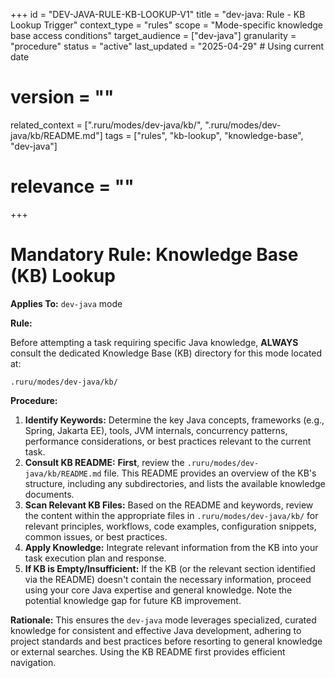 +++
id = "DEV-JAVA-RULE-KB-LOOKUP-V1"
title = "dev-java: Rule - KB Lookup Trigger"
context_type = "rules"
scope = "Mode-specific knowledge base access conditions"
target_audience = ["dev-java"]
granularity = "procedure"
status = "active"
last_updated = "2025-04-29" # Using current date
# version = ""
related_context = [".ruru/modes/dev-java/kb/", ".ruru/modes/dev-java/kb/README.md"]
tags = ["rules", "kb-lookup", "knowledge-base", "dev-java"]
# relevance = ""
+++

# Mandatory Rule: Knowledge Base (KB) Lookup

**Applies To:** `dev-java` mode

**Rule:**

Before attempting a task requiring specific Java knowledge, **ALWAYS** consult the dedicated Knowledge Base (KB) directory for this mode located at:

`.ruru/modes/dev-java/kb/`

**Procedure:**

1.  **Identify Keywords:** Determine the key Java concepts, frameworks (e.g., Spring, Jakarta EE), tools, JVM internals, concurrency patterns, performance considerations, or best practices relevant to the current task.
2.  **Consult KB README:** **First**, review the `.ruru/modes/dev-java/kb/README.md` file. This README provides an overview of the KB's structure, including any subdirectories, and lists the available knowledge documents.
3.  **Scan Relevant KB Files:** Based on the README and keywords, review the content within the appropriate files in `.ruru/modes/dev-java/kb/` for relevant principles, workflows, code examples, configuration snippets, common issues, or best practices.
4.  **Apply Knowledge:** Integrate relevant information from the KB into your task execution plan and response.
5.  **If KB is Empty/Insufficient:** If the KB (or the relevant section identified via the README) doesn't contain the necessary information, proceed using your core Java expertise and general knowledge. Note the potential knowledge gap for future KB improvement.

**Rationale:** This ensures the `dev-java` mode leverages specialized, curated knowledge for consistent and effective Java development, adhering to project standards and best practices before resorting to general knowledge or external searches. Using the KB README first provides efficient navigation.
